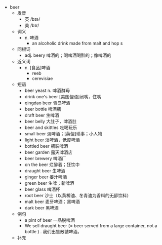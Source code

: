 - beer
  - 发音
    - 英 /bɪə/
    - 美 /bɪr/
  - 词义
    - n. 啤酒
      - an alcoholic drink made from  malt  and  hop s 
  - 同根词
    - adj. beery 啤酒的；喝啤酒喝醉的；像啤酒的
  - 近义词
    - n. [食品]啤酒
      - reeb
      - cerevisiae
  - 短语
    - beer yeast n. 啤酒酵母
    - drink one's beer [美国俚语]闭嘴，住嘴
    - qingdao beer 青岛啤酒
    - beer bottle 啤酒瓶
    - draft beer 生啤酒
    - beer belly 大肚子，啤酒肚
    - beer and skittles 吃喝玩乐
    - small beer 淡啤酒；[英俚]琐事；小人物
    - light beer 淡啤酒，低度啤酒
    - bottled beer 瓶装啤酒
    - beer garden 露天啤酒店
    - beer brewery 啤酒厂
    - on the beer 烂醉着；狂饮中
    - draught beer 生啤酒
    - ginger beer 姜汁啤酒
    - green beer 生啤；新啤酒
    - beer glass 啤酒杯
    - root beer 沙士（以黄樟油、冬青油为香料的无醇饮料）
    - malt beer 麦牙啤酒；黑啤酒
    - dark beer 黑啤酒
  - 例句
    - a pint of beer 一品脱啤酒
    - We sell draught beer (=  beer served from a large container, not a bottle  ) . 我们出售散装啤酒。
  - 补充